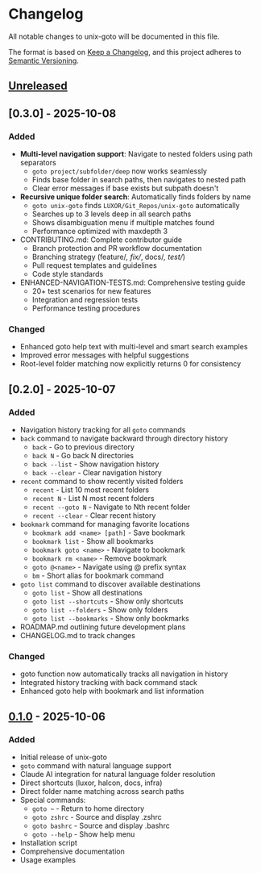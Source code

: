# Changelog

All notable changes to unix-goto will be documented in this file.

The format is based on [Keep a Changelog](https://keepachangelog.com/en/1.0.0/),
and this project adheres to [Semantic Versioning](https://semver.org/spec/v2.0.0.html).

## [Unreleased]

## [0.3.0] - 2025-10-08

### Added
- **Multi-level navigation support**: Navigate to nested folders using path separators
  - `goto project/subfolder/deep` now works seamlessly
  - Finds base folder in search paths, then navigates to nested path
  - Clear error messages if base exists but subpath doesn't
- **Recursive unique folder search**: Automatically finds folders by name
  - `goto unix-goto` finds `LUXOR/Git_Repos/unix-goto` automatically
  - Searches up to 3 levels deep in all search paths
  - Shows disambiguation menu if multiple matches found
  - Performance optimized with maxdepth 3
- CONTRIBUTING.md: Complete contributor guide
  - Branch protection and PR workflow documentation
  - Branching strategy (feature/*, fix/*, docs/*, test/*)
  - Pull request templates and guidelines
  - Code style standards
- ENHANCED-NAVIGATION-TESTS.md: Comprehensive testing guide
  - 20+ test scenarios for new features
  - Integration and regression tests
  - Performance testing procedures

### Changed
- Enhanced goto help text with multi-level and smart search examples
- Improved error messages with helpful suggestions
- Root-level folder matching now explicitly returns 0 for consistency

## [0.2.0] - 2025-10-07

### Added
- Navigation history tracking for all `goto` commands
- `back` command to navigate backward through directory history
  - `back` - Go to previous directory
  - `back N` - Go back N directories
  - `back --list` - Show navigation history
  - `back --clear` - Clear navigation history
- `recent` command to show recently visited folders
  - `recent` - List 10 most recent folders
  - `recent N` - List N most recent folders
  - `recent --goto N` - Navigate to Nth recent folder
  - `recent --clear` - Clear recent history
- `bookmark` command for managing favorite locations
  - `bookmark add <name> [path]` - Save bookmark
  - `bookmark list` - Show all bookmarks
  - `bookmark goto <name>` - Navigate to bookmark
  - `bookmark rm <name>` - Remove bookmark
  - `goto @<name>` - Navigate using @ prefix syntax
  - `bm` - Short alias for bookmark command
- `goto list` command to discover available destinations
  - `goto list` - Show all destinations
  - `goto list --shortcuts` - Show only shortcuts
  - `goto list --folders` - Show only folders
  - `goto list --bookmarks` - Show only bookmarks
- ROADMAP.md outlining future development plans
- CHANGELOG.md to track changes

### Changed
- goto function now automatically tracks all navigation in history
- Integrated history tracking with back command stack
- Enhanced goto help with bookmark and list information

## [0.1.0] - 2025-10-06

### Added
- Initial release of unix-goto
- `goto` command with natural language support
- Claude AI integration for natural language folder resolution
- Direct shortcuts (luxor, halcon, docs, infra)
- Direct folder name matching across search paths
- Special commands:
  - `goto ~` - Return to home directory
  - `goto zshrc` - Source and display .zshrc
  - `goto bashrc` - Source and display .bashrc
  - `goto --help` - Show help menu
- Installation script
- Comprehensive documentation
- Usage examples

[Unreleased]: https://github.com/manutej/unix-goto/compare/v0.1.0...HEAD
[0.1.0]: https://github.com/manutej/unix-goto/releases/tag/v0.1.0
